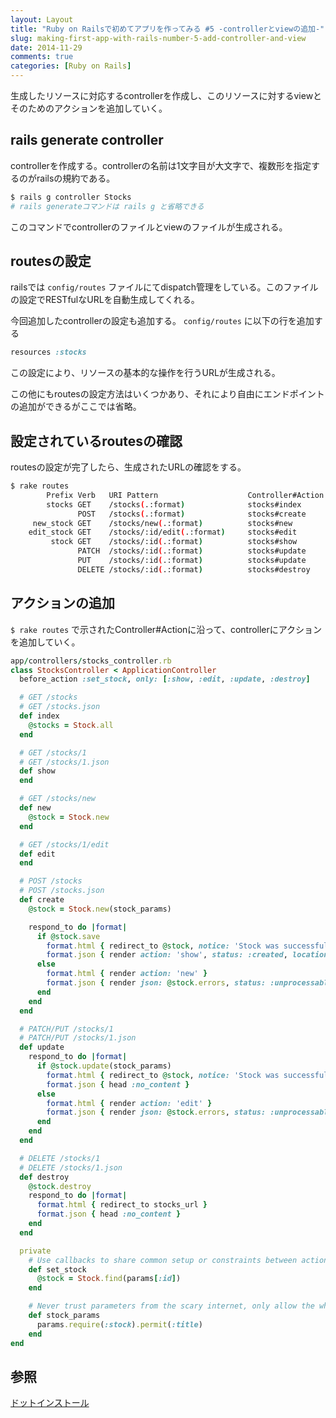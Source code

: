 ```yaml
---
layout: Layout
title: "Ruby on Railsで初めてアプリを作ってみる #5 -controllerとviewの追加-"
slug: making-first-app-with-rails-number-5-add-controller-and-view
date: 2014-11-29
comments: true
categories: [Ruby on Rails]
---
```

生成したリソースに対応するcontrollerを作成し、このリソースに対するviewとそのためのアクションを追加していく。

## rails generate controller
controllerを作成する。controllerの名前は1文字目が大文字で、複数形を指定するのがrailsの規約である。

``` bash
$ rails g controller Stocks
# rails generateコマンドは rails g と省略できる
```

このコマンドでcontrollerのファイルとviewのファイルが生成される。

<!-- more -->

## routesの設定
railsでは ```config/routes``` ファイルにてdispatch管理をしている。このファイルの設定でRESTfulなURLを自動生成してくれる。

今回追加したcontrollerの設定も追加する。
 ```config/routes``` に以下の行を追加する

``` ruby
resources :stocks
```

この設定により、リソースの基本的な操作を行うURLが生成される。

この他にもroutesの設定方法はいくつかあり、それにより自由にエンドポイントの追加ができるがここでは省略。

## 設定されているroutesの確認
routesの設定が完了したら、生成されたURLの確認をする。

``` bash
$ rake routes
        Prefix Verb   URI Pattern                    Controller#Action
        stocks GET    /stocks(.:format)              stocks#index
               POST   /stocks(.:format)              stocks#create
     new_stock GET    /stocks/new(.:format)          stocks#new
    edit_stock GET    /stocks/:id/edit(.:format)     stocks#edit
         stock GET    /stocks/:id(.:format)          stocks#show
               PATCH  /stocks/:id(.:format)          stocks#update
               PUT    /stocks/:id(.:format)          stocks#update
               DELETE /stocks/:id(.:format)          stocks#destroy
```

## アクションの追加
 ```$ rake routes``` で示されたController#Actionに沿って、controllerにアクションを追加していく。

``` ruby 
app/controllers/stocks_controller.rb
class StocksController < ApplicationController
  before_action :set_stock, only: [:show, :edit, :update, :destroy]

  # GET /stocks
  # GET /stocks.json
  def index
    @stocks = Stock.all
  end

  # GET /stocks/1
  # GET /stocks/1.json
  def show
  end

  # GET /stocks/new
  def new
    @stock = Stock.new
  end

  # GET /stocks/1/edit
  def edit
  end

  # POST /stocks
  # POST /stocks.json
  def create
    @stock = Stock.new(stock_params)

    respond_to do |format|
      if @stock.save
        format.html { redirect_to @stock, notice: 'Stock was successfully created.' }
        format.json { render action: 'show', status: :created, location: @stock }
      else
        format.html { render action: 'new' }
        format.json { render json: @stock.errors, status: :unprocessable_entity }
      end
    end
  end

  # PATCH/PUT /stocks/1
  # PATCH/PUT /stocks/1.json
  def update
    respond_to do |format|
      if @stock.update(stock_params)
        format.html { redirect_to @stock, notice: 'Stock was successfully updated.' }
        format.json { head :no_content }
      else
        format.html { render action: 'edit' }
        format.json { render json: @stock.errors, status: :unprocessable_entity }
      end
    end
  end

  # DELETE /stocks/1
  # DELETE /stocks/1.json
  def destroy
    @stock.destroy
    respond_to do |format|
      format.html { redirect_to stocks_url }
      format.json { head :no_content }
    end
  end

  private
    # Use callbacks to share common setup or constraints between actions.
    def set_stock
      @stock = Stock.find(params[:id])
    end

    # Never trust parameters from the scary internet, only allow the white list through.
    def stock_params
      params.require(:stock).permit(:title)
    end
end
```

## 参照
[ドットインストール](http://dotinstall.com/lessons/basic_rails_v2)
